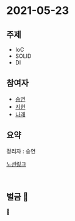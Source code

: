 # 2021-05-23

## 주제

- IoC
- SOLID
- DI

## 참여자
- [승연](https://github.com/ssyoni)
- [지현](https://github.com/choejee)
- [나래](https://github.com/mumblecoder)



## 요약 
정리자 : 승연 

[노션링크](https://www.notion.so/9de31b63aabe4a1a96078863c132679b)


<br/>

## 벌금 💸

🤗
